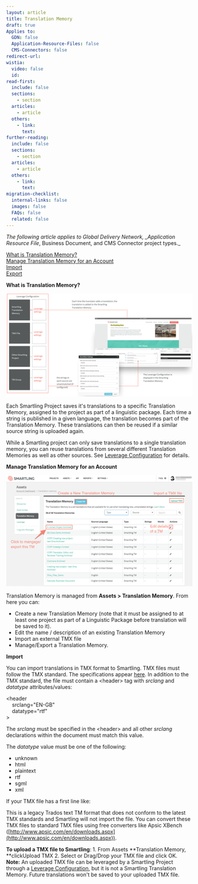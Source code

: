 ```yaml
---
layout: article
title: Translation Memory
draft: true
Applies to:
  GDN: false
  Application-Resource-Files: false
  CMS-Connectors: false
redirect-url:
wistia:
  video: false
  id:
read-first:
  include: false
  sections:
    - section
  articles:
    - article
  others:
    - link:
      text:
further-reading:
  include: false
  sections:
    - section
  articles:
    - article
  others:
    - link:
      text:
migration-checklist:
  internal-links: false
  images: false
  FAQs: false
  related: false
---
```



*The following article applies to Global Delivery Network, _Application Resource File*, Business Document, and CMS Connector project types._

[What is Translation Memory?](#Intro)
<br>[Manage Translation Memory for an Account](#Manage)
<br>[Import](#Import)
<br>[Export](#Export)

**What is Translation Memory?**

![](/uploads/versions/tm_diagram---x----1741-963x---.png)

Each Smartling Project saves it's translations to a specific Translation Memory, assigned to the project as part of a linguistic package. Each time a string is published in a given language, the translation becomes part of the Translation Memory. These translations can then be reused if a similar source string is uploaded again.

While a Smartling project can only save translations to a single translation memory, you can reuse translations from several different Translation Memories as well as other sources. See&nbsp;[Leverage Configuration](/hc/en-us/articles/218671488-Leverage-Configuration) for details.

**Manage Translation Memory for an Account**

![](/uploads/versions/tm2---x----1242-739x---.png)

Translation Memory is managed from **Assets &gt; Translation Memory**. From here you can:

* Create a new Translation Memory (note that it must be assigned to at least one project as part of a Linguistic Package before translation will be saved to it).
* Edit the name / description of an existing Translation Memory
* Import an external TMX file
* Manage/Export a Translation Memory.


**Import**

You can import translations in TMX format to Smartling. TMX files must follow the TMX standard. The specifications appear [here](https://www.gala-global.org/tmx-14b). In addition to the TMX standard, the file must contain a &lt;header&gt; tag with *srclang* and *datatype* attributes/values:

&lt;header
<br>&nbsp; &nbsp; srclang="EN-GB"
<br>&nbsp; &nbsp; datatype="rtf"
<br>&gt;

The *srclang* must be specified in the &lt;header&gt; and all other *srclang* declarations within the document must match this value.

The *datatype* value must be one of the following:

* unknown
* html
* plaintext
* rtf
* sgml
* xml


If your TMX file has a first line like:

This is a legacy Trados text TM format that does not conform to the latest TMX standards and Smartling will not import the file. You can convert these TMX files to standard TMX files using free converters like Apsic XBench ([http://www.apsic.com/en/downloads.aspx](http://www.apsic.com/en/downloads.aspx)).

**To upload a TMX file to Smartling**: 1. From Assets **Translation Memory, **clickUpload TMX 2. Select or Drag/Drop your TMX file and click OK. **Note:** An uploaded TMX file can be leveraged by a Smartling Project through a [Leverage Configuration](/hc/en-us/articles/218671488), but it is not a Smartling Translation Memory. Future translations won't be saved to your uploaded TMX file. 

&nbsp;